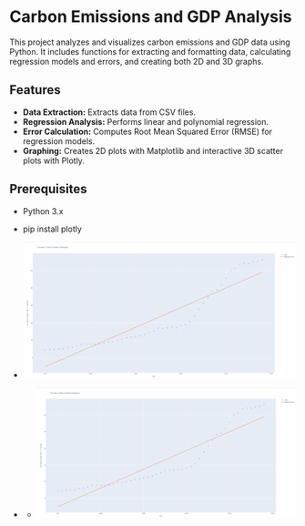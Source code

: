 # Carbon Emissions and GDP Analysis

This project analyzes and visualizes carbon emissions and GDP data using Python. It includes functions for extracting and formatting data, calculating regression models and errors, and creating both 2D and 3D graphs.

## Features

- **Data Extraction:** Extracts data from CSV files.
- **Regression Analysis:** Performs linear and polynomial regression.
- **Error Calculation:** Computes Root Mean Squared Error (RMSE) for regression models.
- **Graphing:** Creates 2D plots with Matplotlib and interactive 3D scatter plots with Plotly.

## Prerequisites

- Python 3.x
- pip install plotly

- ![Alt text](CarbonEmissionPhoto.png)

- - ![Alt text](CarbonEmissionPhoto.png)
